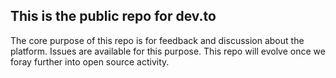 ## This is the public repo for dev.to

The core purpose of this repo is for feedback and discussion about the platform. Issues are available for this purpose. This repo will evolve once we foray further into open source activity.

